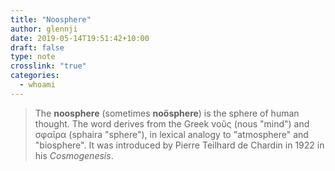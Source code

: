 ```yaml
---
title: "Noosphere"
author: glennji
date: 2019-05-14T19:51:42+10:00
draft: false
type: note
crosslink: "true"
categories:
  - whoami
---
```

> The <b>noosphere</b> (sometimes <b>noösphere</b>) is the sphere of human thought. The word derives from the Greek νοῦς (nous "mind") and σφαῖρα (sphaira "sphere"), in lexical analogy to "atmosphere" and "biosphere".
> It was introduced by Pierre Teilhard de Chardin in 1922 in his <i>Cosmogenesis</i>.
